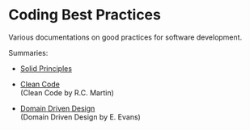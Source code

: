 # Coding Best Practices

Various documentations on good practices for software development.

Summaries:
- [Solid Principles](SOLID.md)

- [Clean Code](Clean%20Code.md)  
    (Clean Code by R.C. Martin)

- [Domain Driven Design](Domain%20Driven%20Design.md)  
    (Domain Driven Design by E. Evans)